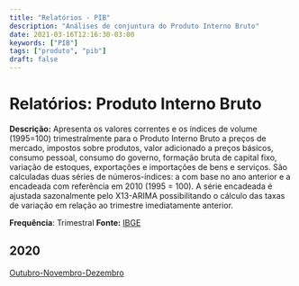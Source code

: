 ```yaml
---
title: "Relatórios - PIB"
description: "Análises de conjuntura do Produto Interno Bruto"
date: 2021-03-16T12:16:30-03:00
keywords: ["PIB"]
tags: ["produto", "pib"]
draft: false
---
```


# Relatórios: Produto Interno Bruto

**Descrição:** Apresenta os valores correntes e os índices de volume (1995=100)  trimestralmente para o Produto Interno Bruto a preços de mercado,  impostos sobre produtos, valor adicionado a preços básicos, consumo  pessoal, consumo do governo, formação bruta de capital fixo, variação de estoques, exportações e importações de bens e serviços. São calculadas  duas séries de números-índices: a com base no ano anterior e a encadeada com referência em 2010 (1995 = 100). A série encadeada é ajustada  sazonalmente pelo X13-ARIMA possibilitando o cálculo das taxas de  variação em relação ao trimestre imediatamente anterior.

**Frequência**: Trimestral **Fonte:** [IBGE](https://www.ibge.gov.br/estatisticas/economicas/industria/9300-contas-nacionais-trimestrais.html?=&t=o-que-e)



## 2020

[Outubro-Novembro-Dezembro](/relatorios_pib/PIB_4T2020.pdf)

